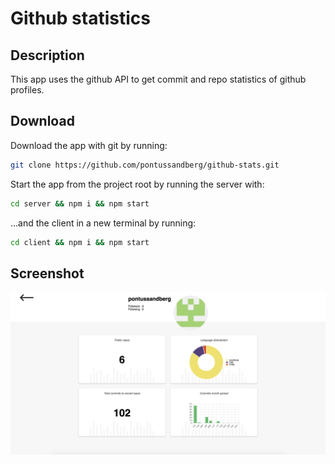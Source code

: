 # Github statistics
## Description
This app uses the github API to get commit and repo statistics of github profiles.

## Download
Download the app with git by running:
```bash
git clone https://github.com/pontussandberg/github-stats.git
```
Start the app from the project root by running the server with:
```bash
cd server && npm i && npm start
```
...and the client in a new terminal by running:
```bash
cd client && npm i && npm start
```

## Screenshot
<img width="600px" src="./demo.png" />
